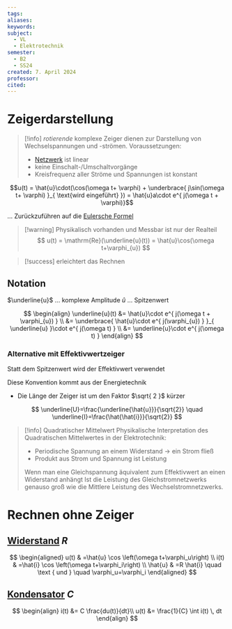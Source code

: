 ```yaml
---
tags: 
aliases: 
keywords: 
subject:
  - VL
  - Elektrotechnik
semester:
  - B2
  - SS24
created: 7. April 2024
professor: 
cited:
---
```

 

# Zeigerdarstellung

> [!info] *rotierende* komplexe Zeiger dienen zur Darstellung von Wechselspannungen und -strömen.
> Voraussetzungen:
> - [Netzwerk](Schaltungsanalyse.md) ist linear
> - keine Einschalt-/Umschaltvorgänge
> - Kreisfrequenz aller Ströme und Spannungen ist konstant

$$u(t) = \hat{u}\cdot(\cos(\omega t+ \varphi) + \underbrace{ j\sin(\omega t+ \varphi) }_{ \text{wird eingeführt} }) = \hat{u}a\cdot e^{ j(\omega t + \varphi)}$$

… Zurückzuführen auf die [Eulersche Formel](../Mathematik/mathe%20(3)/Eulersche%20Formel.md)

> [!warning] Physikalisch vorhanden und Messbar ist nur der Realteil
> $$
> u(t) = \mathrm{Re}(\underline{u}(t)) = \hat{u}\cos(\omega t+\varphi_{u})
> $$

> [!success] erleichtert das Rechnen

## Notation

$\underline{u}$ … komplexe Amplitude
$\hat{u}$ … Spitzenwert

$$
\begin{align}
\underline{u}(t) &= \hat{u}\cdot e^{ j(\omega t + \varphi_{u}) } \\
&= \underbrace{ \hat{u}\cdot e^{ j(\varphi_{u}) } }_{ \underline{u} }\cdot e^{ j(\omega t) } \\
&= \underline{u}\cdot e^{ j(\omega t) }
\end{align}
$$

### Alternative mit Effektivwertzeiger

Statt dem Spitzenwert wird der Effektivwert verwendet

Diese Konvention kommt aus der Energietechnik
- Die Länge der Zeiger ist um den Faktor $\sqrt{ 2 }$ kürzer

$$
\underline{U}=\frac{\underline{\hat{u}}}{\sqrt{2}} \quad \underline{I}=\frac{\hat{\hat{i}}}{\sqrt{2}}
$$

> [!info] Quadratischer Mittelwert
> Physikalische Interpretation des Quadratischen Mittelwertes in der Elektrotechnik:
> - Periodische Spannung an einem Widerstand -> ein Strom fließ
> - Produkt aus Strom und Spannung ist Leistung
> 
> Wenn man eine Gleichspannung äquivalent zum Effektivwert an einen Widerstand anhängt Ist die Leistung des Gleichstromnetzwerks genauso groß wie die Mittlere Leistung des Wechselstromnetzwerks. 

# Rechnen ohne Zeiger

## [Widerstand](Widerstand.md) $R$

$$
\begin{aligned}
u(t) & =\hat{u} \cos \left(\omega t+\varphi_u\right) \\
i(t) & =\hat{i} \cos \left(\omega t+\varphi_i\right) \\
\hat{u} & =R \hat{i} \quad \text { und } \quad \varphi_u=\varphi_i
\end{aligned}
$$

## [Kondensator](Kapazität.md) $C$

$$
\begin{align}
i(t) &= C \frac{du(t)}{dt}\\
u(t) &= \frac{1}{C} \int i(t) \, dt
\end{align}
$$